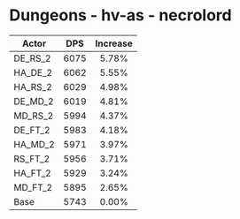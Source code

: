# Dungeons - hv-as - necrolord
| Actor | DPS | Increase |
|---|:---:|:---:|
|DE_RS_2|6075|5.78%|
|HA_DE_2|6062|5.55%|
|HA_RS_2|6029|4.98%|
|DE_MD_2|6019|4.81%|
|MD_RS_2|5994|4.37%|
|DE_FT_2|5983|4.18%|
|HA_MD_2|5971|3.97%|
|RS_FT_2|5956|3.71%|
|HA_FT_2|5929|3.24%|
|MD_FT_2|5895|2.65%|
|Base|5743|0.00%|
